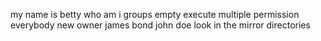 my name is betty
who am i
groups
empty
execute
multiple permission
everybody
new owner
james bond
john doe
look in the mirror
directories
